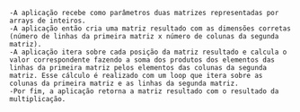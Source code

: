     -A aplicação recebe como parâmetros duas matrizes representadas por arrays de inteiros.
    -A aplicação então cria uma matriz resultado com as dimensões corretas (número de linhas da primeira matriz x número de colunas da segunda matriz).
    -A aplicação itera sobre cada posição da matriz resultado e calcula o valor correspondente fazendo a soma dos produtos dos elementos das linhas da primeira matriz pelos elementos das colunas da segunda matriz. Esse cálculo é realizado com um loop que itera sobre as colunas da primeira matriz e as linhas da segunda matriz.
    -Por fim, a aplicação retorna a matriz resultado com o resultado da multiplicação.
